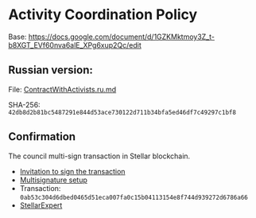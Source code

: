 # Activity Coordination Policy

Base: https://docs.google.com/document/d/1GZKMktmoy3Z_t-b8XGT_EVf60nva6alE_XPg6xup2Qc/edit

## Russian version:

File: [ContractWithActivists.ru.md](ContractWithActivists.ru.md)

SHA-256: `42db8d2b81bc5487291e844d53ace730122d711b34bfa5ed46df7c49297c1bf8`

## Confirmation

The council multi-sign transaction in Stellar blockchain.

- [Invitation to sign the transaction](https://t.me/c/2042260878/175)
- [Multisignature setup](https://eurmtl.me/sign_tools/0ab53c304d6dbed0465d51eca007fa0c15b04113154e8f744d939272d6786a66)
- Transaction: `0ab53c304d6dbed0465d51eca007fa0c15b04113154e8f744d939272d6786a66`
- [StellarExpert](https://stellar.expert/explorer/public/tx/0ab53c304d6dbed0465d51eca007fa0c15b04113154e8f744d939272d6786a66)

